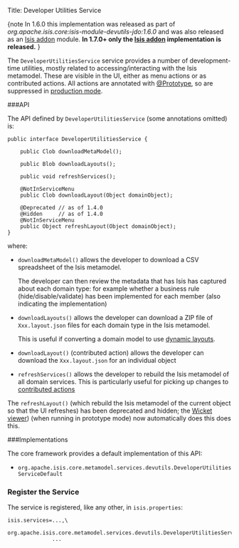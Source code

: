 Title: Developer Utilities Service

[//]: # (content copied to _user-guide_xxx)

{note
In 1.6.0 this implementation was released as part of *org.apache.isis.core:isis-module-devutils-jdo:1.6.0* and was also released as an [Isis addon](http://github.com/isisaddons/isis-module-devutils) module.  **In 1.7.0+ only the [Isis addon](http://github.com/isisaddons/isis-module-devutils) implementation is released.**
}

The `DeveloperUtilitiesService` service provides a number of development-time utilities, mostly related to accessing/interacting with the Isis metamodel.  These are visible in the UI, either as menu actions or as contributed actions.  All actions are annotated with [@Prototype](../recognized-annotations/Prototype-deprecated.html), so are suppressed in [production mode](../deployment-type.html).


###API

The API defined by `DeveloperUtilitiesService` (some annotations omitted) is:

    public interface DeveloperUtilitiesService {

        public Clob downloadMetaModel();

        public Blob downloadLayouts();

        public void refreshServices();

        @NotInServiceMenu
        public Clob downloadLayout(Object domainObject);

        @Deprecated // as of 1.4.0
        @Hidden     // as of 1.4.0
        @NotInServiceMenu
        public Object refreshLayout(Object domainObject);
    }

where:

* `downloadMetaModel()` allows the developer to download a CSV spreadsheet of the Isis metamodel.  
 
    The developer can then review the metadata that has Isis has captured about each domain type: for example whether a business rule (hide/disable/validate) has been implemented for each member (also indicating the implementation) 

* `downloadLayouts()` allows the developer can download a ZIP file of `Xxx.layout.json` files for each domain type in the Isis metamodel.  
 
    This is useful if converting a domain model to use [dynamic layouts](../../components/viewers/wicket/dynamic-layouts.html).

*  `downloadLayout()` (contributed action) allows the developer can download the `Xxx.layout.json` for an individual object

*  `refreshServices()` allows the developer to rebuild the Isis metamodel of all domain services.  This is particularly useful for picking up changes to [contributed actions](../../more-advanced-topics/how-to-01-062-How-to-decouple-dependencies-using-contributions.html)

The `refreshLayout()` (which rebuild the Isis metamodel of the current object so that the UI refreshes) has been deprecated and hidden; the [Wicket viewer](../../components/viewers/wicket/about.html)) (when running in prototype mode) now automatically does this does this.


###Implementations

The core framework provides a default implementation of this API:

* `org.apache.isis.core.metamodel.services.devutils.DeveloperUtilitiesServiceDefault`
   
### Register the Service

The service is registered, like any other, in `isis.properties`:

    isis.services=...,\
                  org.apache.isis.core.metamodel.services.devutils.DeveloperUtilitiesServiceDefault,\
                  ...


